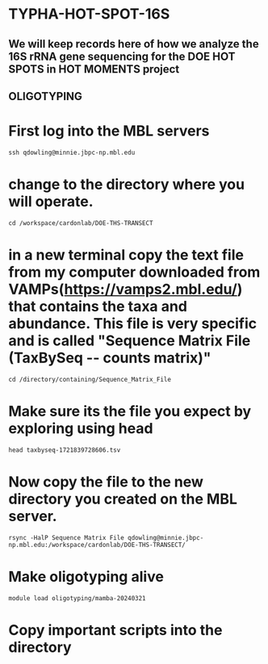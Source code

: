 # TYPHA-HOT-SPOT-16S

## We will keep records here of how we analyze the 16S rRNA gene sequencing for the DOE HOT SPOTS in HOT MOMENTS project

## OLIGOTYPING

# First log into the MBL servers
    
    ssh qdowling@minnie.jbpc-np.mbl.edu

# change to the directory where you will operate. 

    cd /workspace/cardonlab/DOE-THS-TRANSECT

# in a new terminal copy the text file from my computer downloaded from VAMPs(https://vamps2.mbl.edu/) that contains the taxa and abundance. This file is very specific and is called "Sequence Matrix File (TaxBySeq -- counts matrix)"

    cd /directory/containing/Sequence_Matrix_File

# Make sure its the file you expect by exploring using head

    head taxbyseq-1721839728606.tsv

# Now copy the file to the new directory you created on the MBL server.

    rsync -HalP Sequence Matrix File qdowling@minnie.jbpc-np.mbl.edu:/workspace/cardonlab/DOE-THS-TRANSECT/

# Make oligotyping alive

    module load oligotyping/mamba-20240321

# Copy important scripts into the directory 

    



    
